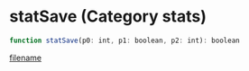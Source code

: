 # statSave (Category stats)

```js
function statSave(p0: int, p1: boolean, p2: int): boolean
```

[filename](statSave_m.md ':include')